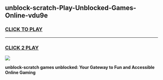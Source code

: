 
## unblock-scratch-Play-Unblocked-Games-Online-vdu9e
<h3>
<a href="https://premium76.site?title=unblock-scratch&ref=25A">CLICK TO PLAY</a></h3>
<hr>

<h3>
<a href="https://premium76.site?title=unblock-scratch&ref=25A">CLICK 2 PLAY</a>
  
</h3>

<a href="https://premium76.site?title=unblock-scratch&ref=25A"><img src="https://clearcache.store/games.png"></a>


**unblock-scratch games unblocked: Your Gateway to Fun and Accessible Online Gaming**
